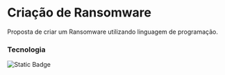 # Criação de Ransomware

Proposta de criar um Ransomware utilizando linguagem de programação.

### Tecnologia
![Static Badge](https://img.shields.io/badge/Python-black?style=flat&logo=Python&logoColor=white)
